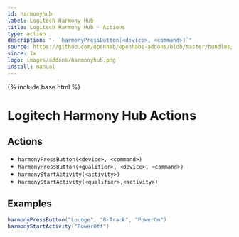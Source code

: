 ```yaml
---
id: harmonyhub
label: Logitech Harmony Hub
title: Logitech Harmony Hub - Actions
type: action
description: "- `harmonyPressButton(<device>, <command>)`"
source: https://github.com/openhab/openhab1-addons/blob/master/bundles/action/org.openhab.action.harmonyhub/README.md
since: 1x
logo: images/addons/harmonyhub.png
install: manual
---
```


<!-- Attention authors: Do not edit directly. Please add your changes to the appropriate source repository -->

{% include base.html %}

# Logitech Harmony Hub Actions

## Actions

- `harmonyPressButton(<device>, <command>)`
- `harmonyPressButton(<qualifier>, <device>, <command>)`
- `harmonyStartActivity(<activity>)`
- `harmonyStartActivity(<qualifier>,<activity>)`

## Examples

```java
harmonyPressButton("Lounge", "8-Track", "PowerOn")
harmonyStartActivity("PowerOff")
```

